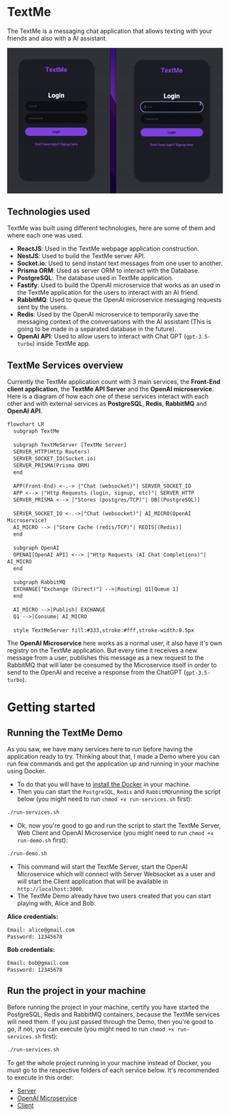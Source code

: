 # TextMe

The TextMe is a messaging chat application that allows texting with your friends and also with a AI assistant.

<div align="center" style="display: flex;">
<img src="https://github.com/levysantiago/text-me/blob/main/assets/demo.gif" alt="TextMe application Demo" width="700px">
</div>

## Technologies used

TextMe was built using different technologies, here are some of them and where each one was used.

- **ReactJS**: Used in the TextMe webpage application construction.
- **NestJS**: Used to build the TextMe server API.
- **Socket.io**: Used to send instant text messages from one user to another.
- **Prisma ORM**: Used as server ORM to interact with the Database.
- **PostgreSQL**: The database used in TextMe application.
- **Fastify**: Used to build the OpenAI microservice that works as an used in the TextMe application for the users to interact with an AI friend.
- **RabbitMQ**: Used to queue the OpenAI microservice messaging requests sent by the users.
- **Redis**: Used by the OpenAI microservice to temporarily save the messaging context of the conversations with the AI assistant (This is going to be made in a separated database in the future).
- **OpenAI API**: Used to allow users to interact with Chat GPT (`gpt-3.5-turbo`) inside TextMe app.

## TextMe Services overview

Currently the TextMe application count with 3 main services, the **Front-End client application**, the **TextMe API Server** and the **OpenAI microservice**. Here is a diagram of how each one of these services interact with each other and with external services as **PostgreSQL**, **Redis**, **RabbitMQ** and **OpenAI API**.

```mermaid
flowchart LR
  subgraph TextMe
  
  subgraph TextMeServer [TextMe Server]
  SERVER_HTTP(Http Routers)
  SERVER_SOCKET_IO(Socket.io)
  SERVER_PRISMA(Prisma ORM)
  end

  APP(Front-End) <-.-> |"Chat (websocket)"| SERVER_SOCKET_IO
  APP <--> |"Http Requests (login, signup, etc)"| SERVER_HTTP
  SERVER_PRISMA <--> |"Stores (postgres/TCP)"| DB[(PostgreSQL)]

  SERVER_SOCKET_IO <-.->|"Chat (websocket)"| AI_MICRO(OpenAI Microservice)
  AI_MICRO --> |"Store Cache (redis/TCP)"| REDIS[(Redis)]
  end

  subgraph OpenAI
  OPENAI[OpenAI API] <--> |"Http Requests (AI Chat Completions)"| AI_MICRO
  end

  subgraph RabbitMQ
  EXCHANGE["Exchange (Direct)"] -->|Routing| Q1[Queue 1]
  end

  AI_MICRO -->|Publish| EXCHANGE
  Q1 -->|Consume| AI_MICRO

  style TextMeServer fill:#333,stroke:#fff,stroke-width:0.5px
```

The **OpenAI Microservice** here works as a normal user, it also have it's own registry on the TextMe application. But every time it receives a new message from a user, publishes this message as a new request to the RabbitMQ that will later be consumed by the Microservice itself in order to send to the OpenAI and receive a response from the ChatGPT (`gpt-3.5-turbo`).

# Getting started

## Running the TextMe Demo

As you saw, we have many services here to run before having the application ready to try. Thinking about that, I made a Demo where you can run few commands and get the application up and running in your machine using Docker.

- To do that you will have to [install the Docker](https://www.docker.com/) in your machine. 
- Then you can start the `PostgreSQL`, `Redis` and `RabbitMQ`running the script below (you might need to run `chmod +x run-services.sh` first):

```bash
./run-services.sh
```

- Ok, now you're good to go and run the script to start the TextMe Server, Web Client and OpenAI Microservice (you might need to run `chmod +x run-demo.sh` first):

```bash
./run-demo.sh
```

- This command will start the TextMe Server, start the OpenAI Microservice which will connect with Server Websocket as a user and will start the Client application that will be available in `http://localhost:3000`.
- The TextMe Demo already have two users created that you can start playing with, Alice and Bob:

**Alice credentials:**
```text
Email: alice@gmail.com
Password: 12345678
```

**Bob credentials:**
```text
Email: bob@gmail.com
Password: 12345678
```

## Run the project in your machine

Before running the project in your machine, certify you have started the PostgreSQL, Redis and RabbitMQ containers, because the TextMe services will need them. If you just passed through the Demo, then you're good to go, if not, you can execute (you might need to run `chmod +x run-services.sh` first):

```bash
./run-services.sh
```

To get the whole project running in your machine instead of Docker, you must go to the respective folders of each service below. It's recommended to execute in this order:

- [Server](./server)
- [OpenAI Microservice](./openai-microservice/)
- [Client](./client)